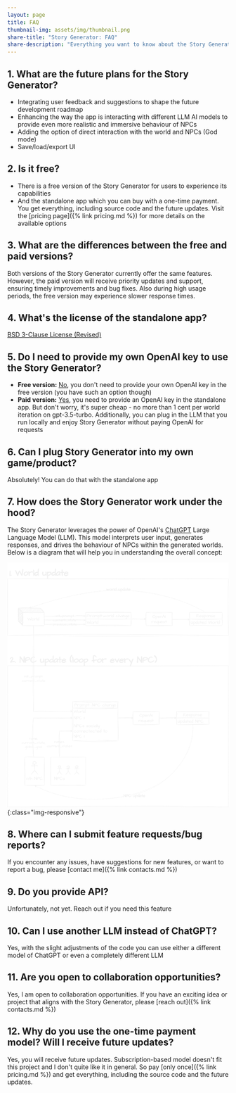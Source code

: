 ```yaml
---
layout: page
title: FAQ
thumbnail-img: assets/img/thumbnail.png
share-title: "Story Generator: FAQ"
share-description: "Everything you want to know about the Story Generator"
---
```


## 1. What are the future plans for the Story Generator?

- Integrating user feedback and suggestions to shape the future development roadmap
- Enhancing the way the app is interacting with different LLM AI models to provide even more realistic and immersive behaviour of NPCs
- Adding the option of direct interaction with the world and NPCs (God mode)
- Save/load/export UI

## 2. Is it free?

- There is a free version of the Story Generator for users to experience its capabilities
- And the standalone app which you can buy with a one-time payment. You get everything, including source code and the future updates. Visit the [pricing page]({% link pricing.md %}) for more details on the available options

## 3. What are the differences between the free and paid versions?

Both versions of the Story Generator currently offer the same features. However, the paid version will receive priority updates and support, ensuring timely improvements and bug fixes. Also during high usage periods, the free version may experience slower response times.

## 4. What's the license of the standalone app?

[BSD 3-Clause License (Revised)](https://www.tldrlegal.com/license/bsd-3-clause-license-revised)

## 5. Do I need to provide my own OpenAI key to use the Story Generator?

- **Free version:** <u>No</u>, you don't need to provide your own OpenAI key in the free version (you have such an option though)
- **Paid version:** <u>Yes</u>, you need to provide an OpenAI key in the standalone app. But don't worry, it's super cheap - no more than 1 cent per world iteration on gpt-3.5-turbo. Additionally, you can plug in the LLM that you run locally and enjoy Story Generator without paying OpenAI for requests

## 6. Can I plug Story Generator into my own game/product?

Absolutely! You can do that with the standalone app

## 7. How does the Story Generator work under the hood?

The Story Generator leverages the power of OpenAI's [ChatGPT](https://chat.openai.com/) Large Language Model (LLM). This model interprets user input, generates responses, and drives the behaviour of NPCs within the generated worlds. Below is a diagram that will help you in understanding the overall concept:

![Progress Loop](/assets/img/progress_loop.png){:class="img-responsive"}

## 8. Where can I submit feature requests/bug reports?

If you encounter any issues, have suggestions for new features, or want to report a bug, please [contact me]({% link contacts.md %})

## 9. Do you provide API?

Unfortunately, not yet. Reach out if you need this feature

## 10. Can I use another LLM instead of ChatGPT?

Yes, with the slight adjustments of the code you can use either a different model of ChatGPT or even a completely different LLM

## 11. Are you open to collaboration opportunities?

Yes, I am open to collaboration opportunities. If you have an exciting idea or project that aligns with the Story Generator, please [reach out]({% link contacts.md %})

## 12. Why do you use the one-time payment model? Will I receive future updates?

Yes, you will receive future updates. Subscription-based model doesn't fit this project and I don't quite like it in general. So pay [only once]({% link pricing.md %}) and get everything, including the source code and the future updates.
